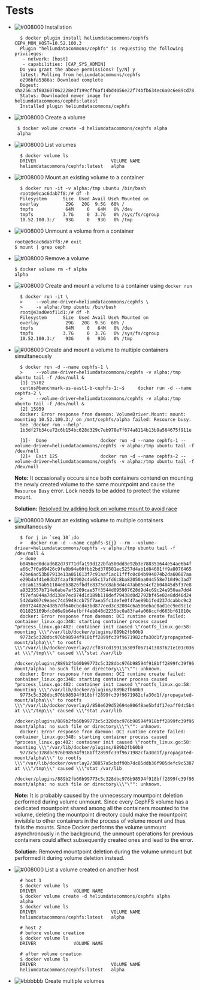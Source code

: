 Tests
=====

- ![#008000](https://placehold.it/15/008000/000000?text=+) 
  Installation
  ```console 
    $ docker plugin install heliumdatacommons/cephfs CEPH_MON_HOST=10.52.100.3
    Plugin "heliumdatacommons/cephfs" is requesting the following privileges:
     - network: [host]
     - capabilities: [CAP_SYS_ADMIN]
    Do you grant the above permissions? [y/N] y
    latest: Pulling from heliumdatacommons/cephfs
    e296bfa5386a: Download complete 
    Digest: sha256:af603607062228e3f199cff6af14bd4056e22f74bfb634ec6a0c6e89cd78f32b
    Status: Downloaded newer image for heliumdatacommons/cephfs:latest
    Installed plugin heliumdatacommons/cephfs
  ```
- ![#008000](https://placehold.it/15/008000/000000?text=+)
  Create a volume
  ```console
   $ docker volume create -d heliumdatacommons/cephfs alpha
   alpha
  ```
- ![#008000](https://placehold.it/15/008000/000000?text=+)
  List volumes
  ```console
    $ docker volume ls
    DRIVER                            VOLUME NAME
    heliumdatacommons/cephfs:latest   alpha
  ```
- ![#008000](https://placehold.it/15/008000/000000?text=+)
  Mount an existing volume to a container
  ```console
    $ docker run -it -v alpha:/tmp ubuntu /bin/bash
    root@e9cac6dab7f8:/# df -h
    Filesystem      Size  Used Avail Use% Mounted on
    overlay          29G   20G  9.5G  68% /
    tmpfs            64M     0   64M   0% /dev
    tmpfs           3.7G     0  3.7G   0% /sys/fs/cgroup
    10.52.100.3:/    93G     0   93G   0% /tmp 
  ```
- ![#008000](https://placehold.it/15/008000/000000?text=+)
  Unmount a volume from a container 
  ```console 
  root@e9cac6dab7f8:/# exit
  $ mount | grep ceph
  ```
- ![#008000](https://placehold.it/15/008000/000000?text=+) 
  Remove a volume 
  ```console
  $ docker volume rm -f alpha 
  alpha
  ```
- ![#008000](https://placehold.it/15/008000/000000?text=+) 
  Create and mount a volume to a container using `docker run`
  ```console
    $ docker run -it \
    >     --volume-driver=heliumdatacommons/cephfs \
    >     -v alpha:/tmp ubuntu /bin/bash 
    root@43ad0ebf11d1:/# df -h
    Filesystem      Size  Used Avail Use% Mounted on
    overlay          29G   20G  9.5G  68% /
    tmpfs            64M     0   64M   0% /dev
    tmpfs           3.7G     0  3.7G   0% /sys/fs/cgroup
    10.52.100.3:/    93G     0   93G   0% /tmp
  ```
- ![#008000](https://placehold.it/15/008000/000000?text=+)
  Create and mount a volume to multiple containers simultaneously
  ```console 
    $ docker run -d --name cephfs-1 \
    >     --volume-driver=heliumdatacommons/cephfs -v alpha:/tmp ubuntu tail -f /dev/null &
    [1] 15702
    centos@benchmark-us-east1-b-cephfs-1:~$     docker run -d --name cephfs-2 \
    >     --volume-driver=heliumdatacommons/cephfs -v alpha:/tmp ubuntu tail -f /dev/null &
    [2] 15959
    docker: Error response from daemon: VolumeDriver.Mount: mount: mounting 10.52.100.3:/ on /mnt/cephfs/alpha failed: Resource busy.
    See 'docker run --help'.
    1b3df27b34ce72c6b154bc628d329c7eb978e7f674a8114b13b9a564675f911e
    
    [1]-  Done                    docker run -d --name cephfs-1 --volume-driver=heliumdatacommons/cephfs -v alpha:/tmp ubuntu tail -f /dev/null
    [2]+  Exit 125                docker run -d --name cephfs-2 --volume-driver=heliumdatacommons/cephfs -v alpha:/tmp ubuntu tail -f /dev/null
  ```
  **Note:** It occasionally occurs since both containers contend on mounting the newly created volume 
  to the same mountpoint and cause the `Resource Busy` error. Lock needs to be added to protect the
  volume mount.
  
  **Solution:** [Resolved by adding lock on volume mount to avoid race](https://github.com/heliumdatacommons/pivot-data/blob/c63df998ad5f913061fd2ad7bde57de06eb10f27/cephfs-plugin/src/ceph.py#L60-L64) 
  
- ![#008000](https://placehold.it/15/008000/000000?text=+)
  Mount an existing volume to multiple containers simultaneously
  ```console 
    $ for j in `seq 10`;do
    >   docker run -d --name cephfs-${j} --rm --volume-driver=heliumdatacommons/cephfs -v alpha:/tmp ubuntu tail -f /dev/null &
    > done
    b8456ed0dcad682d73771dfa199d122bfa580dd3e92b3e788351644e54ae6b4f                                                                                                                                   
    a66c7f0a69426c9fe0b94e00fbb2bd370501ec5257d4ab1d84601ff9a8076465                                                                                                                                                                           
    42be6ad53b07913e13a861613f7c91aaf1ac11fffc0c04b994074b2da60687aa                                                                                                                                                                            
    e29bdaf41e8db2f4aaf84902c4a65c17afd6c8ba82050aa044558e71049c3ad7                                                                                                                                                                           
    c0ca6139ab51104e8b3826fbdfe8375dc8ab3d4c47ab05e4cf2b04045d5f37e8                                                                                                                                                                           
    a9323557b714e6abe7af5209cae57f3544d095907628d9d4c69c24e950aa7dd4                                                                                                                                                                           
    f67efa044a7dd138e7ec074d1d189b110def79438d0d2792bf45e02e8dd46d24                                                                                                                                                                           
    542da807c9eaec74d5949ccb75f7aea5fc1defe0f47ae89b1fed237dcabbc9c2                                                                                                                                                                           
    d00724402e4d857df640cbcd43bd877eed3c32084c6a506ebac0ad1ec9ed9c1c                                                                                                                                                                           
    011825169bfc8d6e9b64efbff4eb848d2235bc0a83fa4a066ccfd665bf61810c                                                                                                                                                                           
    docker: Error response from daemon: OCI runtime create failed: container_linux.go:348: starting container process caused "process_linux.go:402: container init caused \"rootfs_linux.go:58: mounting \\\"/var/lib/docker/plugins/889b2fb60b9
    9773c5c328dbc976b98594f918bff2899fc39f9671982cfa30d1f/propagated-mount/alpha\\\" to rootfs \\\"/var/lib/docker/overlay2/cf037cd199116309f0671413037621e101c03659dcb8eb78e37294be64e40232/merged\\\" at \\\"/tmp\\\" caused \\\"stat /var/lib
    /docker/plugins/889b2fb60b99773c5c328dbc976b98594f918bff2899fc39f9671982cfa30d1f/propagated-mount/alpha: no such file or directory\\\"\"": unknown.                                                                                        
    docker: Error response from daemon: OCI runtime create failed: container_linux.go:348: starting container process caused "process_linux.go:402: container init caused \"rootfs_linux.go:58: mounting \\\"/var/lib/docker/plugins/889b2fb60b9
    9773c5c328dbc976b98594f918bff2899fc39f9671982cfa30d1f/propagated-mount/alpha\\\" to rootfs \\\"/var/lib/docker/overlay2/858e629d52694e806f8ae5bfdf17eaff04c5b4ea48f1042173877c88656023ed/merged\\\" at \\\"/tmp\\\" caused \\\"stat /var/lib
    /docker/plugins/889b2fb60b99773c5c328dbc976b98594f918bff2899fc39f9671982cfa30d1f/propagated-mount/alpha: no such file or directory\\\"\"": unknown.                                                                                         
    docker: Error response from daemon: OCI runtime create failed: container_linux.go:348: starting container process caused "process_linux.go:402: container init caused \"rootfs_linux.go:58: mounting \\\"/var/lib/docker/plugins/889b2fb60b9
    9773c5c328dbc976b98594f918bff2899fc39f9671982cfa30d1f/propagated-mount/alpha\\\" to rootfs \\\"/var/lib/docker/overlay2/38857a5cbdf90b7dc85ddb36f905defc9c53875d827ac419da934b22b299e9da/merged\\\" at \\\"/tmp\\\" caused \\\"stat /var/lib
    /docker/plugins/889b2fb60b99773c5c328dbc976b98594f918bff2899fc39f9671982cfa30d1f/propagated-mount/alpha: no such file or directory\\\"\"": unknown.
  ```
  
  **Note:** It is probably caused by the unnecessary mountpoint deletion performed during volume 
  unmount. Since every CephFS volume has a dedicated mountpoint shared among all the containers 
  mounted to the volume, deleting the mountpoint directory could make the mountpoint invisible to 
  other containers in the process of volume mount and thus fails the mounts. Since Docker performs 
  the volume unmount asynchronously in the background, the unmount operations for previous containers
  could affect subsequently created ones and lead to the error.
  
  **Solution:** Removed mountpoint deletion during the volume unmount but performed it during volume
  deletion instead. 
   
  
- ![#008000](https://placehold.it/15/008000/000000?text=+) 
  List a volume created on another host 
  ```console
    # host 1
    $ docker volume ls
    DRIVER              VOLUME NAME
    $ docker volume create -d heliumdatacommons/cephfs alpha
    alpha
    $ docker volume ls
    DRIVER                            VOLUME NAME
    heliumdatacommons/cephfs:latest   alpha
    
    # host 2
    # before volume creation
    $ docker volume ls
    DRIVER              VOLUME NAME
    
    # after volume creation
    $ docker volume ls
    DRIVER                            VOLUME NAME
    heliumdatacommons/cephfs:latest   alpha
  ```
- ![#bbbbbb](https://placehold.it/15/bbbbbb/000000?text=+)
  Create multiple volumes 